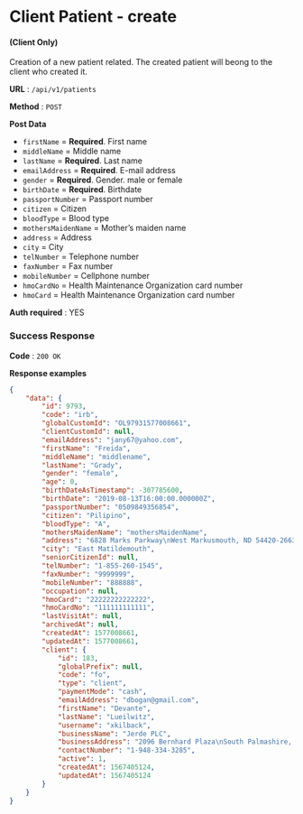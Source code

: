 # Client Patient - create

#### (**Client Only**)

Creation of a new patient related. The created patient will beong to the client who created it.

**URL** : `/api/v1/patients`

**Method** : `POST`

**Post Data**

* `firstName` = **Required**. First name
* `middleName` = Middle name
* `lastName` = **Required**. Last name
* `emailAddress` = **Required**. E-mail address
* `gender` = **Required**. Gender. male or female
* `birthDate` = **Required**. Birthdate
* `passportNumber` = Passport number
* `citizen` = Citizen
* `bloodType` = Blood type
* `mothersMaidenName`	= Mother’s maiden name
* `address` = Address
* `city` = City
* `telNumber` = Telephone number
* `faxNumber` = Fax number
* `mobileNumber` = Cellphone number
* `hmoCardNo` = Health Maintenance Organization card number
* `hmoCard` = Health Maintenance Organization card number

**Auth required** : YES

### Success Response

**Code** : `200 OK`

**Response examples**

```json
{
	"data": {
		"id": 9793,
		"code": "irb",
		"globalCustomId": "OL97931577008661",
		"clientCustomId": null,
		"emailAddress": "jany67@yahoo.com",
		"firstName": "Freida",
		"middleName": "middlename",
		"lastName": "Grady",
		"gender": "female",
		"age": 0,
		"birthDateAsTimestamp": -307785600,
		"birthDate": "2019-08-13T16:00:00.000000Z",
		"passportNumber": "0509849356854",
		"citizen": "Pilipino",
		"bloodType": "A",
		"mothersMaidenName": "mothersMaidenName",
		"address": "6828 Marks Parkway\nWest Markusmouth, ND 54420-2663",
		"city": "East Matildemouth",
		"seniorCitizenId": null,
		"telNumber": "1-855-260-1545",
		"faxNumber": "9999999",
		"mobileNumber": "888888",
		"occupation": null,
		"hmoCard": "22222222222222",
		"hmoCardNo": "111111111111",
		"lastVisitAt": null,
		"archivedAt": null,
		"createdAt": 1577008661,
		"updatedAt": 1577008661,
		"client": {
			"id": 183,
			"globalPrefix": null,
			"code": "fo",
			"type": "client",
			"paymentMode": "cash",
			"emailAddress": "dbogan@gmail.com",
			"firstName": "Devante",
			"lastName": "Lueilwitz",
			"username": "xkilback",
			"businessName": "Jerde PLC",
			"businessAddress": "2096 Bernhard Plaza\nSouth Palmashire, AL 21585",
			"contactNumber": "1-948-334-3285",
			"active": 1,
			"createdAt": 1567405124,
			"updatedAt": 1567405124
		}
	}
}
```
